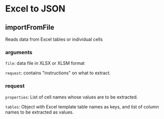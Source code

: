 # Excel to JSON

## importFromFile

Reads data from Excel tables or individual cells

### arguments

`file`: data file in XLSX or XLSM format 

`request`: contains "instructions" on what to extract.

### request

`properties`: List of cell names whose values are to be extracted.

`tables`: Object with Excel template table names as keys, and list of column names to be extracted as values.

